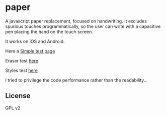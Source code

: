 paper
=====

A javascript paper replacement, focused on handwriting.
It excludes spurious touches programmatically, so the user can write with a capacitive pen placing the hand
on the touch screen.

It works on iOS and Android.

Here a [Simple test page](http://www.nicolarizzo.com/projects/paper/tests/simple/index.html)

Eraser test [here](http://www.nicolarizzo.com/projects/paper/tests/eraser/index.html)

Styles test [here](http://www.nicolarizzo.com/projects/paper/tests/styles/index.html)


I tried to privilege the code performance rather than the readability...

License
-------
GPL v2